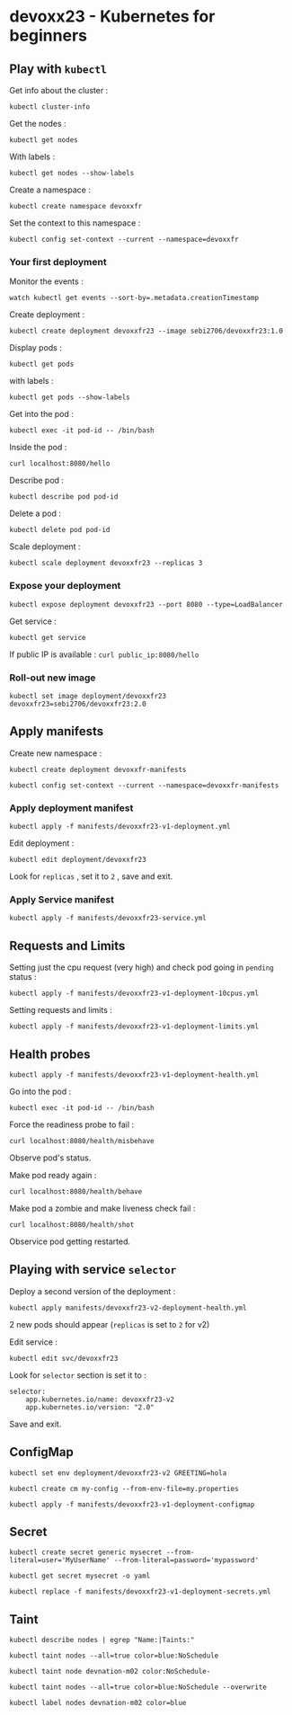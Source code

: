 # devoxx23 - Kubernetes for beginners

## Play with `kubectl` 

Get info about the cluster : 

`kubectl cluster-info`

Get the nodes : 

`kubectl get nodes`

With labels : 

`kubectl get nodes --show-labels`

Create a namespace : 

`kubectl create namespace devoxxfr`

Set the context to this namespace : 

`kubectl config set-context --current --namespace=devoxxfr`


### Your first deployment 

Monitor the events :

`watch kubectl get events --sort-by=.metadata.creationTimestamp`

Create deployment :

`kubectl create deployment devoxxfr23 --image sebi2706/devoxxfr23:1.0`

Display pods : 

`kubectl get pods` 

with labels : 

`kubectl get pods --show-labels`

Get into the pod : 

`kubectl exec -it pod-id -- /bin/bash`

Inside the pod : 

`curl localhost:8080/hello`

Describe pod :

`kubectl describe pod pod-id`

Delete a pod : 

`kubectl delete pod pod-id`

Scale deployment : 

`kubectl scale deployment devoxxfr23 --replicas 3` 

### Expose your deployment 

`kubectl expose deployment devoxxfr23 --port 8080 --type=LoadBalancer`

Get service : 

`kubectl get service`

If public IP is available : `curl public_ip:8080/hello`

### Roll-out new image 

`kubectl set image deployment/devoxxfr23 devoxxfr23=sebi2706/devoxxfr23:2.0`

## Apply manifests 

Create new namespace :

`kubectl create deployment devoxxfr-manifests`

`kubectl config set-context --current --namespace=devoxxfr-manifests`

### Apply deployment manifest

`kubectl apply -f manifests/devoxxfr23-v1-deployment.yml`

Edit deployment : 

`kubectl edit deployment/devoxxfr23`

Look for `replicas` , set it to `2` , save and exit.

### Apply Service manifest 

`kubectl apply -f manifests/devoxxfr23-service.yml`

## Requests and Limits 

Setting just the cpu request (very high) and check pod going in `pending` status : 

`kubectl apply -f manifests/devoxxfr23-v1-deployment-10cpus.yml`

Setting requests and limits : 

`kubectl apply -f manifests/devoxxfr23-v1-deployment-limits.yml`

## Health probes

`kubectl apply -f manifests/devoxxfr23-v1-deployment-health.yml`

Go into the pod : 

`kubectl exec -it pod-id -- /bin/bash`

Force the readiness probe to fail : 

`curl localhost:8080/health/misbehave`

Observe pod's status.

Make pod ready again : 

`curl localhost:8080/health/behave`

Make pod a zombie and make liveness check fail : 

`curl localhost:8080/health/shot`

Observice pod getting restarted. 

## Playing with service `selector` 

Deploy a second version of the deployment : 

`kubectl apply manifests/devoxxfr23-v2-deployment-health.yml`

2 new pods should appear (`replicas` is set to `2` for v2)

Edit service : 

`kubectl edit svc/devoxxfr23`

Look for `selector` section is set it to :

```
selector:
    app.kubernetes.io/name: devoxxfr23-v2
    app.kubernetes.io/version: "2.0"
```

Save and exit. 

## ConfigMap 

`kubectl set env deployment/devoxxfr23-v2 GREETING=hola`

`kubectl create cm my-config --from-env-file=my.properties`

`kubectl apply -f manifests/devoxxfr23-v1-deployment-configmap`

## Secret

`kubectl create secret generic mysecret --from-literal=user='MyUserName' --from-literal=password='mypassword'`

`kubectl get secret mysecret -o yaml`

`kubectl replace -f manifests/devoxxfr23-v1-deployment-secrets.yml`

## Taint

`kubectl describe nodes | egrep "Name:|Taints:"`

`kubectl taint nodes --all=true color=blue:NoSchedule`

`kubectl taint node devnation-m02 color:NoSchedule- `

`kubectl taint nodes --all=true color=blue:NoSchedule --overwrite`

`kubectl label nodes devnation-m02 color=blue `




